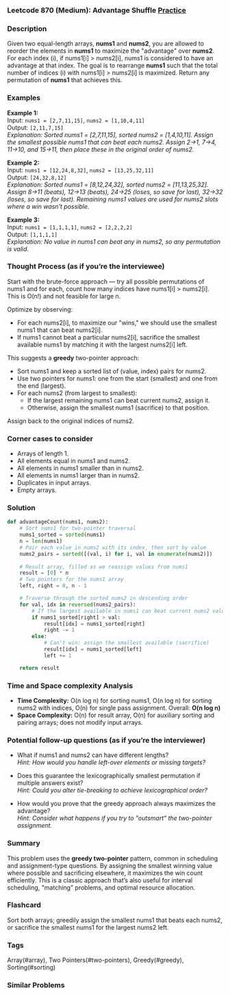 ### Leetcode 870 (Medium): Advantage Shuffle [Practice](https://leetcode.com/problems/advantage-shuffle)

### Description  
Given two equal-length arrays, **nums1** and **nums2**, you are allowed to reorder the elements in **nums1** to maximize the "advantage" over **nums2**. For each index \(i\), if nums1[i] > nums2[i], nums1 is considered to have an advantage at that index. The goal is to rearrange **nums1** such that the total number of indices \(i\) with nums1[i] > nums2[i] is maximized. Return any permutation of **nums1** that achieves this.

### Examples  

**Example 1:**  
Input: `nums1 = [2,7,11,15]`, `nums2 = [1,10,4,11]`  
Output: `[2,11,7,15]`  
*Explanation: Sorted nums1 = [2,7,11,15], sorted nums2 = [1,4,10,11]. Assign the smallest possible nums1 that can beat each nums2. Assign 2→1, 7→4, 11→10, and 15→11, then place these in the original order of nums2.*

**Example 2:**  
Input: `nums1 = [12,24,8,32]`, `nums2 = [13,25,32,11]`  
Output: `[24,32,8,12]`  
*Explanation: Sorted nums1 = [8,12,24,32], sorted nums2 = [11,13,25,32]. Assign 8→11 (beats), 12→13 (beats), 24→25 (loses, so save for last), 32→32 (loses, so save for last). Remaining nums1 values are used for nums2 slots where a win wasn't possible.*

**Example 3:**  
Input: `nums1 = [1,1,1,1]`, `nums2 = [2,2,2,2]`  
Output: `[1,1,1,1]`  
*Explanation: No value in nums1 can beat any in nums2, so any permutation is valid.*

### Thought Process (as if you’re the interviewee)  
Start with the brute-force approach — try all possible permutations of nums1 and for each, count how many indices have nums1[i] > nums2[i]. This is O(n!) and not feasible for large n.

Optimize by observing:  
- For each nums2[i], to maximize our "wins," we should use the smallest nums1 that can beat nums2[i].  
- If nums1 cannot beat a particular nums2[i], sacrifice the smallest available nums1 by matching it with the largest nums2[i] left.

This suggests a **greedy** two-pointer approach:
- Sort nums1 and keep a sorted list of (value, index) pairs for nums2.
- Use two pointers for nums1: one from the start (smallest) and one from the end (largest).
- For each nums2 (from largest to smallest):  
    - If the largest remaining nums1 can beat current nums2, assign it.
    - Otherwise, assign the smallest nums1 (sacrifice) to that position.

Assign back to the original indices of nums2.

### Corner cases to consider  
- Arrays of length 1.
- All elements equal in nums1 and nums2.
- All elements in nums1 smaller than in nums2.
- All elements in nums1 larger than in nums2.
- Duplicates in input arrays.
- Empty arrays.

### Solution

```python
def advantageCount(nums1, nums2):
    # Sort nums1 for two-pointer traversal
    nums1_sorted = sorted(nums1)
    n = len(nums1)
    # Pair each value in nums2 with its index, then sort by value
    nums2_pairs = sorted([(val, i) for i, val in enumerate(nums2)])
    
    # Result array, filled as we reassign values from nums1
    result = [0] * n
    # Two pointers for the nums1 array
    left, right = 0, n - 1

    # Traverse through the sorted nums2 in descending order
    for val, idx in reversed(nums2_pairs):
        # If the largest available in nums1 can beat current nums2 value
        if nums1_sorted[right] > val:
            result[idx] = nums1_sorted[right]
            right -= 1
        else:
            # Can't win: assign the smallest available (sacrifice)
            result[idx] = nums1_sorted[left]
            left += 1

    return result
```

### Time and Space complexity Analysis  

- **Time Complexity:** O(n log n) for sorting nums1, O(n log n) for sorting nums2 with indices, O(n) for single pass assignment. Overall: **O(n log n)**
- **Space Complexity:** O(n) for result array, O(n) for auxiliary sorting and pairing arrays; does not modify input arrays.

### Potential follow-up questions (as if you’re the interviewer)  

- What if nums1 and nums2 can have different lengths?  
  *Hint: How would you handle left-over elements or missing targets?*

- Does this guarantee the lexicographically smallest permutation if multiple answers exist?  
  *Hint: Could you alter tie-breaking to achieve lexicographical order?*

- How would you prove that the greedy approach always maximizes the advantage?  
  *Hint: Consider what happens if you try to "outsmart" the two-pointer assignment.*

### Summary
This problem uses the **greedy two-pointer** pattern, common in scheduling and assignment-type questions. By assigning the smallest winning value where possible and sacrificing elsewhere, it maximizes the win count efficiently. This is a classic approach that’s also useful for interval scheduling, "matching" problems, and optimal resource allocation.


### Flashcard
Sort both arrays; greedily assign the smallest nums1 that beats each nums2, or sacrifice the smallest nums1 for the largest nums2 left.

### Tags
Array(#array), Two Pointers(#two-pointers), Greedy(#greedy), Sorting(#sorting)

### Similar Problems
